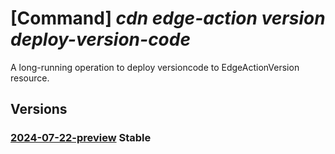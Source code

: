 # [Command] _cdn edge-action version deploy-version-code_

A long-running operation to deploy versioncode to EdgeActionVersion resource.

## Versions

### [2024-07-22-preview](/Resources/mgmt-plane/L3N1YnNjcmlwdGlvbnMve30vcmVzb3VyY2Vncm91cHMve30vcHJvdmlkZXJzL21pY3Jvc29mdC5jZG4vZWRnZWFjdGlvbnMve30vdmVyc2lvbnMve30vZGVwbG95dmVyc2lvbmNvZGU=/2024-07-22-preview.xml) **Stable**

<!-- mgmt-plane /subscriptions/{}/resourcegroups/{}/providers/microsoft.cdn/edgeactions/{}/versions/{}/deployversioncode 2024-07-22-preview -->
